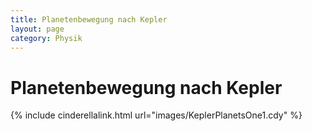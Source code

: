 ```yaml
---
title: Planetenbewegung nach Kepler
layout: page
category: Physik
---
```


# Planetenbewegung nach Kepler



{% include cinderellalink.html url="images/KeplerPlanetsOne1.cdy" %}
